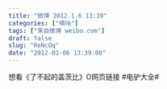 ```yaml
---
title: "微博 2012.1.6 13:39"
categories: ["嘀咕"]
tags: ["来自微博 weibo.com"]
draft: false
slug: "ReNcOq"
date: "2012-01-06 13:39:00"
---
```


<p>想看《了不起的盖茨比》O网页链接  #电驴大全#  ​​​​</p>
